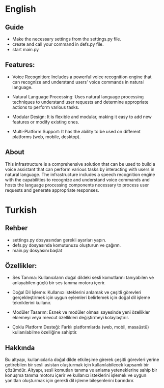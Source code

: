 
# English
## Guide
- Make the necessary settings from the settings.py file.
- create and call your command in defs.py file.
- start main.py

## Features:

- Voice Recognition: Includes a powerful voice recognition engine that can recognize and understand users' voice commands in natural language.

- Natural Language Processing: Uses natural language processing techniques to understand user requests and determine appropriate actions to perform various tasks.

- Modular Design: It is flexible and modular, making it easy to add new features or modify existing ones.

- Multi-Platform Support: It has the ability to be used on different platforms (web, mobile, desktop).

## About
This infrastructure is a comprehensive solution that can be used to build a voice assistant that can perform various tasks by interacting with users in natural language. The infrastructure includes a speech recognition engine with the capabilities to recognize and understand voice commands and hosts the language processing components necessary to process user requests and generate appropriate responses.
# Turkish

## Rehber
- settings.py dosyasından gerekli ayarları yapın.
- defs.py dosyasında komutunuzu oluşturun ve çağırın.
- main.py dosyasını başlat

## Özellikler:

- Ses Tanıma: Kullanıcıların doğal dildeki sesli komutlarını tanıyabilen ve anlayabilen güçlü bir ses tanıma motoru içerir.

- Doğal Dil İşleme: Kullanıcı isteklerini anlamak ve çeşitli görevleri gerçekleştirmek için uygun eylemleri belirlemek için doğal dil işleme tekniklerini kullanır.

- Modüler Tasarım: Esnek ve modüler olması sayesinde yeni özellikler eklemeyi veya mevcut özellikleri değiştirmeyi kolaylaştırır.

- Çoklu Platform Desteği: Farklı platformlarda (web, mobil, masaüstü) kullanılabilme özelliğine sahiptir.

## Hakkında
Bu altyapı, kullanıcılarla doğal dilde etkileşime girerek çeşitli görevleri yerine getirebilen bir sesli asistan oluşturmak için kullanılabilecek kapsamlı bir çözümdür. Altyapı, sesli komutları tanıma ve anlama yeteneklerine sahip bir konuşma tanıma motoru içerir ve kullanıcı isteklerini işlemek ve uygun yanıtları oluşturmak için gerekli dil işleme bileşenlerini barındırır.
